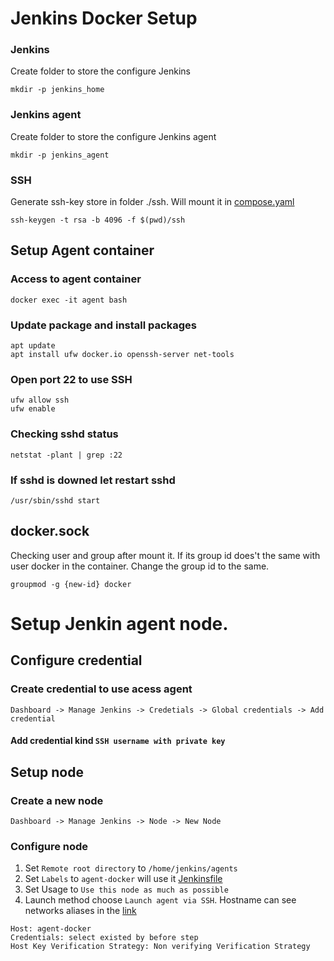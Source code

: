 # Jenkins Docker Setup 

### Jenkins

Create folder to store the configure Jenkins
```
mkdir -p jenkins_home
```

### Jenkins agent
Create folder to store the configure Jenkins agent
```
mkdir -p jenkins_agent
```

### SSH 
Generate ssh-key store in folder ./ssh. Will mount it in [compose.yaml](../compose.yaml)
```
ssh-keygen -t rsa -b 4096 -f $(pwd)/ssh
```

## Setup Agent container

### Access to agent container
```
docker exec -it agent bash
```

### Update package and install packages
```
apt update
apt install ufw docker.io openssh-server net-tools
```

### Open port 22 to use SSH
```
ufw allow ssh
ufw enable
```

### Checking sshd status
```
netstat -plant | grep :22
```

### If sshd is downed let restart sshd
```
/usr/sbin/sshd start
```

## docker.sock
Checking user and group after mount it. If its group id does't the same with user docker in the container. Change the group id to the same.
```
groupmod -g {new-id} docker
```

# Setup Jenkin agent node.

## Configure credential
### Create credential to use acess agent
```
Dashboard -> Manage Jenkins -> Credetials -> Global credentials -> Add credential
```
#### Add credential kind `SSH username with private key`

## Setup node

### Create a new node
```
Dashboard -> Manage Jenkins -> Node -> New Node
```
### Configure node
1. Set `Remote root directory` to `/home/jenkins/agents`
2. Set `Labels` to `agent-docker` will use it [Jenkinsfile](Jenkinsfile)
3. Set Usage to `Use this node as much as possible`
4. Launch method choose `Launch agent via SSH`. Hostname can see networks aliases in the [link](../compose.yaml) 
```
Host: agent-docker
Credentials: select existed by before step
Host Key Verification Strategy: Non verifying Verification Strategy
```

